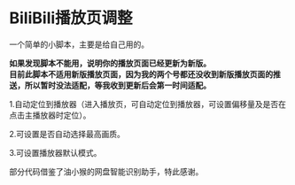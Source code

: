 # BiliBili播放页调整
一个简单的小脚本，主要是给自己用的。

**如果发现脚本不能用，说明你的播放页面已经更新为新版。  
目前此脚本不适用新版播放页面，因为我的两个号都还没收到新版播放页面的推送，所以暂时没法适配，等我收到更新后会第一时间适配。**

1.自动定位到播放器（进入播放页，可自动定位到播放器，可设置偏移量及是否在点击主播放器时定位）。

2.可设置是否自动选择最高画质。

3.可设置播放器默认模式。

部分代码借鉴了油小猴的网盘智能识别助手，特此感谢。
